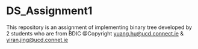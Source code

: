 # DS_Assignment1
This repository is an assignment of implementing binary tree developed by 2 students who are from BDIC 
@Copyright  yuang.hu@ucd.connect.ie & yiran.jing@ucd.connet.ie
